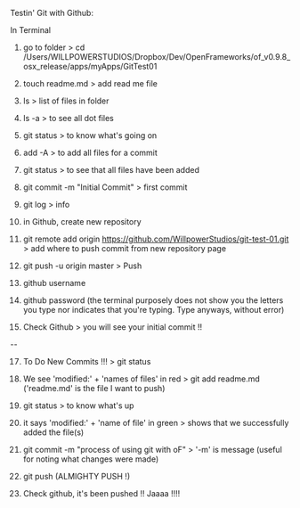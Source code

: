 Testin' Git with Github: 

In Terminal

01. go to folder > cd /Users/WILLPOWERSTUDIOS/Dropbox/Dev/OpenFrameworks/of_v0.9.8_osx_release/apps/myApps/GitTest01 

02. touch readme.md > add read me file 

03. ls > list of files in folder 

04. ls -a > to see all dot files 

05. git status > to know what's going on 

06. add -A > to add all files for a commit 

07. git status > to see that all files have been added 

08. git commit -m "Initial Commit" > first commit 

09. git log > info 

10. in Github, create new repository 

12. git remote add origin https://github.com/WillpowerStudios/git-test-01.git > add where to push commit from new repository page

13. git push -u origin master > Push 

14. github username

15. github password (the terminal purposely does not show you the letters you type nor indicates that you're typing. Type anyways, without error)

16. Check Github > you will see your initial commit !! 

--

17. To Do New Commits !!! > git status 

18. We see 'modified:' + 'names of files' in red > git add readme.md ('readme.md' is the file I want to push)

19. git status > to know what's up 

20. it says 'modified:' + 'name of file' in green > shows that we successfully added the file(s)

21. git commit -m "process of using git with oF" > '-m' is message (useful for noting what changes were made)

22. git push (ALMIGHTY PUSH !) 

23. Check github, it's been pushed !! Jaaaa !!!!


